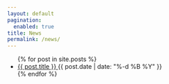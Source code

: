 ```yaml
---
layout: default
pagination:
  enabled: true
title: News
permalink: /news/
---
```

<ul class="posts">
  {% for post in site.posts %}
	<li>
	  <a href="{% if post.external %}{{ post.external }}{% else %}{{ post.url }}{% endif %}">
		<span class="title">{{ post.title }}</span>
	  </a> <span class="date">{{ post.date | date: "%-d %B %Y" }}</span>
	</li>
  {% endfor %}
</ul>